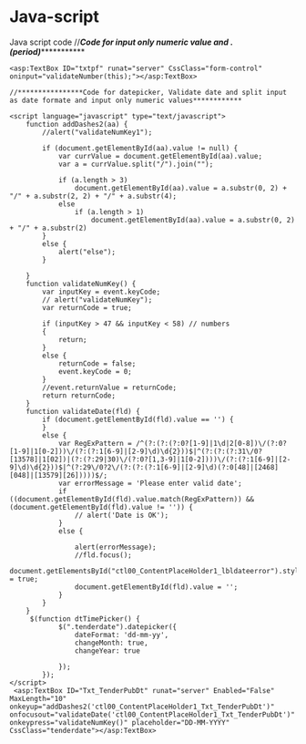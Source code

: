 # Java-script
Java script code
//*******************Code for input only numeric value and . (period)******************************
<script>
        var validNumber = new RegExp(/^\d*\.?\d*$/);
        var lastValid = "";
        function validateNumber(elem) {
            if (validNumber.test(elem.value)) {
                lastValid = elem.value;
            }
            else {
                elem.value = lastValid;
            }
        }
    </script>
    <asp:TextBox ID="txtpf" runat="server" CssClass="form-control" oninput="validateNumber(this);"></asp:TextBox>
    
    //****************Code for datepicker, Validate date and split input as date formate and input only numeric values************
    
    <script language="javascript" type="text/javascript">
        function addDashes2(aa) {
            //alert("validateNumKey1");

            if (document.getElementById(aa).value != null) {
                var currValue = document.getElementById(aa).value;
                var a = currValue.split("/").join("");

                if (a.length > 3)
                    document.getElementById(aa).value = a.substr(0, 2) + "/" + a.substr(2, 2) + "/" + a.substr(4);
                else
                    if (a.length > 1)
                        document.getElementById(aa).value = a.substr(0, 2) + "/" + a.substr(2)
            }
            else {
                alert("else");
            }

        }
        function validateNumKey() {
            var inputKey = event.keyCode;
            // alert("validateNumKey");
            var returnCode = true;

            if (inputKey > 47 && inputKey < 58) // numbers
            {
                return;
            }
            else {
                returnCode = false;
                event.keyCode = 0;
            }
            //event.returnValue = returnCode;
            return returnCode;
        }
        function validateDate(fld) {
            if (document.getElementById(fld).value == '') {
            }
            else {
                var RegExPattern = /^(?:(?:(?:0?[1-9]|1\d|2[0-8])\/(?:0?[1-9]|1[0-2]))\/(?:(?:1[6-9]|[2-9]\d)\d{2}))$|^(?:(?:(?:31\/0?[13578]|1[02])|(?:(?:29|30)\/(?:0?[1,3-9]|1[0-2])))\/(?:(?:1[6-9]|[2-9]\d)\d{2}))$|^(?:29\/0?2\/(?:(?:(?:1[6-9]|[2-9]\d)(?:0[48]|[2468][048]|[13579][26]))))$/;
                var errorMessage = 'Please enter valid date';
                if ((document.getElementById(fld).value.match(RegExPattern)) && (document.getElementById(fld).value != '')) {
                    // alert('Date is OK');        
                }
                else {

                    alert(errorMessage);
                    //fld.focus(); 
                    document.getElementsById("ctl00_ContentPlaceHolder1_lbldateerror").style.visiblity = true;
                    document.getElementById(fld).value = '';
                }
            }
        }
         $(function dtTimePicker() {
                $(".tenderdate").datepicker({
                    dateFormat: 'dd-mm-yy',
                    changeMonth: true,
                    changeYear: true
    
                });
            });
    </script>
     <asp:TextBox ID="Txt_TenderPubDt" runat="server" Enabled="False" MaxLength="10" onkeyup="addDashes2('ctl00_ContentPlaceHolder1_Txt_TenderPubDt')" onfocusout="validateDate('ctl00_ContentPlaceHolder1_Txt_TenderPubDt')" onkeypress="validateNumKey()" placeholder="DD-MM-YYYY" CssClass="tenderdate"></asp:TextBox>
